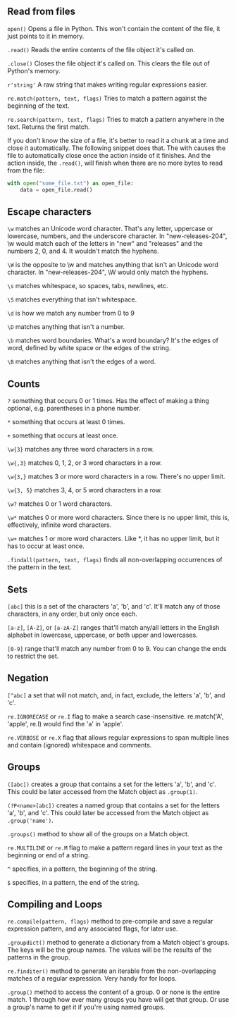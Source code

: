 ## Read from files

`open()` Opens a file in Python. This won't contain the content of the file, it just points to it in memory.

`.read()` Reads the entire contents of the file object it's called on.

`.close()` Closes the file object it's called on. This clears the file out of Python's memory.

`r'string'` A raw string that makes writing regular expressions easier.

`re.match(pattern, text, flags)` Tries to match a pattern against the beginning of the text.

`re.search(pattern, text, flags)` Tries to match a pattern anywhere in the text. Returns the first match.

If you don't know the size of a file, it's better to read it a chunk at a time and close it automatically. The following snippet does that. The with causes the file to automatically close once the action inside of it finishes. And the action inside, the `.read()`, will finish when there are no more bytes to read from the file:
```python
with open("some_file.txt") as open_file:
    data = open_file.read()
```

## Escape characters

`\w` matches an Unicode word character. That's any letter, uppercase or lowercase, numbers, and the underscore character. In "new-releases-204", \w would match each of the letters in "new" and "releases" and the numbers 2, 0, and 4. It wouldn't match the hyphens.

`\W` is the opposite to \w and matches anything that isn't an Unicode word character. In "new-releases-204", \W would only match the hyphens.

`\s` matches whitespace, so spaces, tabs, newlines, etc.

`\S` matches everything that isn't whitespace.

`\d` is how we match any number from 0 to 9

`\D` matches anything that isn't a number.

`\b` matches word boundaries. What's a word boundary? It's the edges of word, defined by white space or the edges of the string.

`\B` matches anything that isn't the edges of a word.

## Counts

`?` something that occurs 0 or 1 times. Has the effect of making a thing optional, e.g. parentheses in a phone number.

`*` something that occurs at least 0 times.

`+` something that occurs at least once.

`\w{3}` matches any three word characters in a row.

`\w{,3}` matches 0, 1, 2, or 3 word characters in a row.

`\w{3,}` matches 3 or more word characters in a row. There's no upper limit.

`\w{3, 5}` matches 3, 4, or 5 word characters in a row.

`\w?` matches 0 or 1 word characters.

`\w*` matches 0 or more word characters. Since there is no upper limit, this is, effectively, infinite word characters.

`\w+` matches 1 or more word characters. Like *, it has no upper limit, but it has to occur at least once.

`.findall(pattern, text, flags)` finds all non-overlapping occurrences of the pattern in the text.

## Sets

`[abc]` this is a set of the characters 'a', 'b', and 'c'. It'll match any of those characters, in any order, but only once each.

`[a-z]`, `[A-Z]`, or `[a-zA-Z]` ranges that'll match any/all letters in the English alphabet in lowercase, uppercase, or both upper and lowercases.

`[0-9]` range that'll match any number from 0 to 9. You can change the ends to restrict the set.

## Negation

`[^abc]` a set that will not match, and, in fact, exclude, the letters 'a', 'b', and 'c'.

`re.IGNORECASE` or `re.I` flag to make a search case-insensitive. re.match('A', 'apple', re.I) would find the 'a' in 'apple'.

`re.VERBOSE` or `re.X` flag that allows regular expressions to span multiple lines and contain (ignored) whitespace and comments.

## Groups

`([abc])` creates a group that contains a set for the letters 'a', 'b', and 'c'. This could be later accessed from the Match object as `.group(1)`.

`(?P<name>[abc])` creates a named group that contains a set for the letters 'a', 'b', and 'c'. This could later be accessed from the Match object as `.group('name')`.

`.groups()` method to show all of the groups on a Match object.

`re.MULTILINE` or `re.M` flag to make a pattern regard lines in your text as the beginning or end of a string.

`^` specifies, in a pattern, the beginning of the string.

`$` specifies, in a pattern, the end of the string.

## Compiling and Loops

`re.compile(pattern, flags)` method to pre-compile and save a regular expression pattern, and any associated flags, for later use.

`.groupdict()` method to generate a dictionary from a Match object's groups. The keys will be the group names. The values will be the results of the patterns in the group.

`re.finditer()` method to generate an iterable from the non-overlapping matches of a regular expression. Very handy for for loops.

`.group()` method to access the content of a group. 0 or none is the entire match. 1 through how ever many groups you have will get that group. Or use a group's name to get it if you're using named groups.
